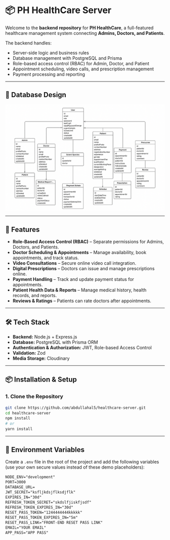 # 📦 PH HealthCare Server

Welcome to the **backend repository** for **PH HealthCare**, a full-featured healthcare management system connecting **Admins, Doctors, and Patients**.

The backend handles:

- Server-side logic and business rules  
- Database management with PostgreSQL and Prisma  
- Role-based access control (RBAC) for Admin, Doctor, and Patient  
- Appointment scheduling, video calls, and prescription management  
- Payment processing and reporting  

---

## 📸 Database Design

![App Screenshot](public/image.png)

---

## 🚀 Features

- **Role-Based Access Control (RBAC)** – Separate permissions for Admins, Doctors, and Patients.  
- **Doctor Scheduling & Appointments** – Manage availability, book appointments, and track status.  
- **Video Consultations** – Secure online video call integration.  
- **Digital Prescriptions** – Doctors can issue and manage prescriptions online.  
- **Payment Handling** – Track and update payment status for appointments.  
- **Patient Health Data & Reports** – Manage medical history, health records, and reports.  
- **Reviews & Ratings** – Patients can rate doctors after appointments.  

---

## 🛠 Tech Stack

- **Backend:** Node.js + Express.js  
- **Database:** PostgreSQL with Prisma ORM  
- **Authentication & Authorization:** JWT, Role-based Access Control  
- **Validation:** Zod  
- **Media Storage:** Cloudinary  

---

## 📦 Installation & Setup

### 1. Clone the Repository

```bash
git clone https://github.com/abdullahal5/healthcare-server.git
cd healthcare-server
npm install
# or
yarn install
```

---

## 🔑 Environment Variables

Create a `.env` file in the root of the project and add the following variables (use your own secure values instead of these demo placeholders):

```env
NODE_ENV="development"
PORT=3000
DATABASE_URL=
JWT_SECRET="ksfljkdsjflksdjflk"
EXPIRES_IN="30d"
REFRESH_TOKEN_SECRET="skdslfjiskfjsdf"
REFRESH_TOKEN_EXPIRES_IN="30d"
RESET_PASS_TOKEN="1244444444kkkkk"
RESET_PASS_TOKEN_EXPIRES_IN="5m"
RESET_PASS_LINK="FRONT-END RESET PASS LINK"
EMAIL="YOUR EMAIL"
APP_PASS="APP PASS"
```
